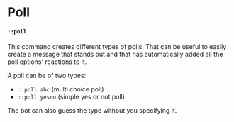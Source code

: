 ﻿# Poll

#### `::poll`

This command creates different types of polls.
That can be useful to easily create a message that stands out
and that has automatically added all the poll options' reactions to it.

A poll can be of two types:

- `::poll abc` (multi choice poll)
- `::poll yesno` (simple yes or not poll)

The bot can also guess the type without you specifying it.

